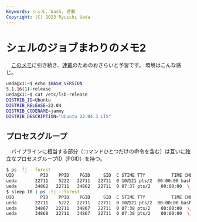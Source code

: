 ```yaml
---
Keywords: シェル, bash, 連載
Copyright: (C) 2023 Ryuichi Ueda
---
```


# シェルのジョブまわりのメモ2

　[このメモ](/?post=20231008)に引き続き、[連載](/?page=sd_rusty_bash)のためのおさらいと予習です。
環境はこんな感じ。

```bash
ueda@x1:~$ echo $BASH_VERSION
5.1.16(1)-release
ueda@x1:~$ cat /etc/lsb-release
DISTRIB_ID=Ubuntu
DISTRIB_RELEASE=22.04
DISTRIB_CODENAME=jammy
DISTRIB_DESCRIPTION="Ubuntu 22.04.3 LTS"
```

## プロセスグループ

　パイプラインに相当する部分（コマンドひとつだけの命令を含む）は互いに独立なプロセスグループID（PGID）を持つ。

```bash
$ ps -fj --forest
UID          PID    PPID    PGID     SID  C STIME TTY          TIME CMD
ueda       22711    5222   22711   22711  0 10月21 pts/2  00:00:00 bash
ueda       34862   22711   34862   22711  0 07:37 pts/2    00:00:00  \_ ps -fj --forest #bashと違うPGID
$ sleep 10 | ps -fj --forest
UID          PID    PPID    PGID     SID  C STIME TTY          TIME CMD
ueda       22711    5222   22711   22711  0 10月21 pts/2  00:00:00 bash
ueda       34867   22711   34867   22711  0 07:38 pts/2    00:00:00  \_ sleep 10 #bashと違うPGID
ueda       34868   22711   34867   22711  0 07:38 pts/2    00:00:00  \_ ps -fj --forest  #sleepとおなじPGID
```


